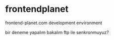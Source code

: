 # frontendplanet
frontend-planet.com development environment

bir deneme yapalım bakalım ftp ile senkronmuyuz?
